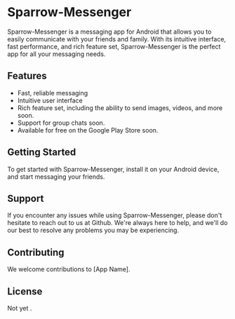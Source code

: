 # Sparrow-Messenger

Sparrow-Messenger is a messaging app for Android that allows you to easily communicate with your friends and family. With its intuitive interface, fast performance, and rich feature set, Sparrow-Messenger is the perfect app for all your messaging needs.

## Features

- Fast, reliable messaging
- Intuitive user interface
- Rich feature set, including the ability to send images, videos, and more soon.
- Support for group chats soon.
- Available for free on the Google Play Store soon.

## Getting Started

To get started with Sparrow-Messenger, install it on your Android device, and start messaging your friends.

## Support

If you encounter any issues while using Sparrow-Messenger, please don't hesitate to reach out to us at Github. We're always here to help, and we'll do our best to resolve any problems you may be experiencing.

## Contributing

We welcome contributions to [App Name]. 

## License
Not yet .
